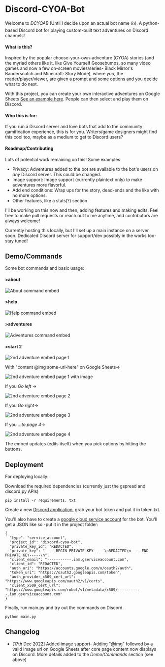 # Discord-CYOA-Bot

Welcome to *DCYOAB* (Until I decide upon an actual bot name 👍).
A python-based Discord bot for playing custom-built text adventures on Discord channels! 

#### What is this?
Inspired by the popular choose-your-own-adventure (CYOA) stories (and the myriad others like it, like Give Yourself Goosebumps, so many video games and now a few on-screen movies/series- Black Mirror's Bandersnatch and Minecraft: Story Mode), where *you*, the reader/player/viewer, are given a prompt and some options and you decide what to do next. 

With this project, you can create your own interactive adventures on Google Sheets [See an example here](https://docs.google.com/spreadsheets/d/1_ykm2JOQKqlWE9d_VUdWY1YApH0DfzVDQDbM__L4VtI/edit#gid=0). People can then select and play them on Discord. 

#### Who this is for:
If you run a Discord server and love bots that add to the community gamification experience, this is for you. Writers/game designers might find this cool too, maybe as a medium to get to Discord users?

#### Roadmap/Contributing
Lots of potential work remaining on this! 
Some examples:
- Privacy: Adventures added to the bot are available to the bot's users on *any* Discord server. This could be changed.
- Image support: Image support (currently plaintext only) to make adventures more flavorful.
- Add end conditions: Wrap ups for the story, dead-ends and the like with no more options.
- Other features, like a stats(?) section 

I'll be working on this now and then, adding features and making edits. Feel free to make pull requests or reach out to me anytime, and contributors are always welcome!

Currently hosting this locally, but I'll set up a main instance on a server soon. Dedicated Discord server for support/dev possibly in the works too- stay tuned!

## Demo/Commands
Some bot commands and basic usage:
#### >about
![About command embed](screenshots/about.png)
#### >help
![Help command embed](screenshots/help.png)
#### >adventures 
![Adventures command embed](screenshots/adventures.png)
#### >start 2
![2nd adventure embed page 1](screenshots/start-2-1.png)

With "content @img some-url-here" on Google Sheets->

![2nd adventure embed page 1 with image](screenshots/embed-w-image.png)

If you *Go left* ->

![2nd adventure embed page 2](screenshots/start-2-2.png)

If you *Go right*->

![2nd adventure embed page 3](screenshots/start-2-3.png)

If you *...to page 4*->

![2nd adventure embed page 4](screenshots/start-2-4.png)

The embed updates (edits itself) when you pick options by hitting the buttons. 

## Deployment

For deploying locally:

Download the required dependencies (currently just the gspread and discord.py APIs)
```
pip install -r requirements. txt
```
Create a new [Discord application](https://discord.com/developers/docs/getting-started), grab your bot token and put it in token.txt.

You'll also have to create a [google cloud service account](https://cloud.google.com/apis/docs/overview) for the bot. You'll get a JSON like so -put it in the project folder:
```
{
  "type": "service_account",
  "project_id": "discord-cyoa-bot",
  "private_key_id": "REDACTED",
  "private_key": "-----BEGIN PRIVATE KEY-----\nREDACTED\n-----END PRIVATE KEY-----\n",
  "client_email": "-----------.iam.gserviceaccount.com",
  "client_id": "REDACTED",
  "auth_uri": "https://accounts.google.com/o/oauth2/auth",
  "token_uri": "https://oauth2.googleapis.com/token",
  "auth_provider_x509_cert_url": "https://www.googleapis.com/oauth2/v1/certs",
  "client_x509_cert_url": "https://www.googleapis.com/robot/v1/metadata/x509/-----------.iam.gserviceaccount.com"
}

```

Finally, run main.py and try out the commands on Discord.
```
python main.py 
```
## Changelog 

- [17th Dec 2022] Added image support- Adding "@img" followed by a valid image url on Google Sheets after core page content now displays on Discord. More details added to the *Demo/Commands* section (see above)

